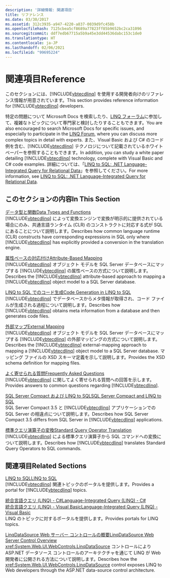 ```yaml
---
description: '詳細情報: 関連項目'
title: リファレンス
ms.date: 03/30/2017
ms.assetid: 312c3935-a947-4220-a837-0039d9fc458b
ms.openlocfilehash: 7125cbea5cf8689a77823ff85b9652bc2ca31096
ms.sourcegitcommit: ddf7edb67715a5b9a45e3dd44536dabc153c1de0
ms.translationtype: HT
ms.contentlocale: ja-JP
ms.lasthandoff: 02/06/2021
ms.locfileid: "99695224"
---
```

# <a name="reference"></a><span data-ttu-id="7a67e-103">関連項目</span><span class="sxs-lookup"><span data-stu-id="7a67e-103">Reference</span></span>

<span data-ttu-id="7a67e-104">このセクションには、[!INCLUDE[vbtecdlinq](../../../../../../includes/vbtecdlinq-md.md)] を使用する開発者向けのリファレンス情報が用意されています。</span><span class="sxs-lookup"><span data-stu-id="7a67e-104">This section provides reference information for [!INCLUDE[vbtecdlinq](../../../../../../includes/vbtecdlinq-md.md)] developers.</span></span>  
  
 <span data-ttu-id="7a67e-105">特定の問題について Microsoft Docs を検索したり、[LINQ フォーラム](https://social.msdn.microsoft.com/forums/en-us/home?forum=linqtosql)に参加して、複雑なトピックについて専門家と検討したりすることもできます。</span><span class="sxs-lookup"><span data-stu-id="7a67e-105">You are also encouraged to search Microsoft Docs for specific issues, and especially to participate in the [LINQ Forum](https://social.msdn.microsoft.com/forums/en-us/home?forum=linqtosql), where you can discuss more complex topics in detail with experts.</span></span> <span data-ttu-id="7a67e-106">また、Visual Basic および C# のコード例を含む、[!INCLUDE[vbtecdlinq](../../../../../../includes/vbtecdlinq-md.md)] テクノロジについて記載されているホワイト ペーパーを参照することもできます。</span><span class="sxs-lookup"><span data-stu-id="7a67e-106">In addition, you can study a white paper detailing [!INCLUDE[vbtecdlinq](../../../../../../includes/vbtecdlinq-md.md)] technology, complete with Visual Basic and C# code examples.</span></span> <span data-ttu-id="7a67e-107">詳細については、「[LINQ to SQL: .NET Language-Integrated Query for Relational Data](/previous-versions/dotnet/articles/bb425822(v=msdn.10))」を参照してください。</span><span class="sxs-lookup"><span data-stu-id="7a67e-107">For more information, see [LINQ to SQL: .NET Language-Integrated Query for Relational Data](/previous-versions/dotnet/articles/bb425822(v=msdn.10)).</span></span>  
  
## <a name="in-this-section"></a><span data-ttu-id="7a67e-108">このセクションの内容</span><span class="sxs-lookup"><span data-stu-id="7a67e-108">In This Section</span></span>  

 [<span data-ttu-id="7a67e-109">データ型と関数</span><span class="sxs-lookup"><span data-stu-id="7a67e-109">Data Types and Functions</span></span>](data-types-and-functions.md)  
 <span data-ttu-id="7a67e-110">[!INCLUDE[vbtecdlinq](../../../../../../includes/vbtecdlinq-md.md)] によって変換エンジンで変換が明示的に提供されている場合にのみ、共通言語ランタイム (CLR) のコンストラクトに対応する式が SQL にあることについて説明します。</span><span class="sxs-lookup"><span data-stu-id="7a67e-110">Describes how common language runtime (CLR) constructs have corresponding expressions in SQL only where [!INCLUDE[vbtecdlinq](../../../../../../includes/vbtecdlinq-md.md)] has explicitly provided a conversion in the translation engine.</span></span>  
  
 [<span data-ttu-id="7a67e-111">属性ベースの対応付け</span><span class="sxs-lookup"><span data-stu-id="7a67e-111">Attribute-Based Mapping</span></span>](attribute-based-mapping.md)  
 <span data-ttu-id="7a67e-112">[!INCLUDE[vbtecdlinq](../../../../../../includes/vbtecdlinq-md.md)] オブジェクト モデルを SQL Server データベースにマップする [!INCLUDE[vbtecdlinq](../../../../../../includes/vbtecdlinq-md.md)] の属性ベースの方式について説明します。</span><span class="sxs-lookup"><span data-stu-id="7a67e-112">Describes the [!INCLUDE[vbtecdlinq](../../../../../../includes/vbtecdlinq-md.md)] attribute-based approach to mapping a [!INCLUDE[vbtecdlinq](../../../../../../includes/vbtecdlinq-md.md)] object model to a SQL Server database.</span></span>  
  
 [<span data-ttu-id="7a67e-113">LINQ to SQL でのコード生成</span><span class="sxs-lookup"><span data-stu-id="7a67e-113">Code Generation in LINQ to SQL</span></span>](code-generation-in-linq-to-sql.md)  
 <span data-ttu-id="7a67e-114">[!INCLUDE[vbtecdlinq](../../../../../../includes/vbtecdlinq-md.md)] でデータベースからメタ情報が取得され、コード ファイルが生成される過程について説明します。</span><span class="sxs-lookup"><span data-stu-id="7a67e-114">Describes how [!INCLUDE[vbtecdlinq](../../../../../../includes/vbtecdlinq-md.md)] obtains meta information from a database and then generates code files.</span></span>  
  
 [<span data-ttu-id="7a67e-115">外部マップ</span><span class="sxs-lookup"><span data-stu-id="7a67e-115">External Mapping</span></span>](external-mapping.md)  
 <span data-ttu-id="7a67e-116">[!INCLUDE[vbtecdlinq](../../../../../../includes/vbtecdlinq-md.md)] オブジェクト モデルを SQL Server データベースにマップする [!INCLUDE[vbtecdlinq](../../../../../../includes/vbtecdlinq-md.md)] の外部マッピングの方式について説明します。</span><span class="sxs-lookup"><span data-stu-id="7a67e-116">Describes the [!INCLUDE[vbtecdlinq](../../../../../../includes/vbtecdlinq-md.md)] external-mapping approach to mapping a [!INCLUDE[vbtecdlinq](../../../../../../includes/vbtecdlinq-md.md)] object model to a SQL Server database.</span></span> <span data-ttu-id="7a67e-117">マッピング ファイルの XSD スキーマ定義を示して説明します。</span><span class="sxs-lookup"><span data-stu-id="7a67e-117">Provides the XSD schema definition for mapping files.</span></span>  
  
 [<span data-ttu-id="7a67e-118">よく寄せられる質問</span><span class="sxs-lookup"><span data-stu-id="7a67e-118">Frequently Asked Questions</span></span>](frequently-asked-questions.md)  
 <span data-ttu-id="7a67e-119">[!INCLUDE[vbtecdlinq](../../../../../../includes/vbtecdlinq-md.md)] に関してよく寄せられる質問への回答を示します。</span><span class="sxs-lookup"><span data-stu-id="7a67e-119">Provides answers to common questions regarding [!INCLUDE[vbtecdlinq](../../../../../../includes/vbtecdlinq-md.md)].</span></span>  
  
 [<span data-ttu-id="7a67e-120">SQL Server Compact および LINQ to SQL</span><span class="sxs-lookup"><span data-stu-id="7a67e-120">SQL Server Compact and LINQ to SQL</span></span>](sql-server-compact-and-linq-to-sql.md)  
 <span data-ttu-id="7a67e-121">SQL Server Compact 3.5 と [!INCLUDE[vbtecdlinq](../../../../../../includes/vbtecdlinq-md.md)] アプリケーションでの SQL Server の相違点について説明します。</span><span class="sxs-lookup"><span data-stu-id="7a67e-121">Describes how SQL Server Compact 3.5 differs from SQL Server in [!INCLUDE[vbtecdlinq](../../../../../../includes/vbtecdlinq-md.md)] applications.</span></span>  
  
 [<span data-ttu-id="7a67e-122">標準クエリ演算子の変換</span><span class="sxs-lookup"><span data-stu-id="7a67e-122">Standard Query Operator Translation</span></span>](standard-query-operator-translation.md)  
 <span data-ttu-id="7a67e-123">[!INCLUDE[vbtecdlinq](../../../../../../includes/vbtecdlinq-md.md)] による標準クエリ演算子から SQL コマンドへの変換について説明します。</span><span class="sxs-lookup"><span data-stu-id="7a67e-123">Describes how [!INCLUDE[vbtecdlinq](../../../../../../includes/vbtecdlinq-md.md)] translates Standard Query Operators to SQL commands.</span></span>  
  
## <a name="related-sections"></a><span data-ttu-id="7a67e-124">関連項目</span><span class="sxs-lookup"><span data-stu-id="7a67e-124">Related Sections</span></span>  

 [<span data-ttu-id="7a67e-125">LINQ to SQL</span><span class="sxs-lookup"><span data-stu-id="7a67e-125">LINQ to SQL</span></span>](index.md)  
 <span data-ttu-id="7a67e-126">[!INCLUDE[vbtecdlinq](../../../../../../includes/vbtecdlinq-md.md)] 関連トピックのポータルを提供します。</span><span class="sxs-lookup"><span data-stu-id="7a67e-126">Provides a portal for [!INCLUDE[vbtecdlinq](../../../../../../includes/vbtecdlinq-md.md)] topics.</span></span>  
  
 [<span data-ttu-id="7a67e-127">統合言語クエリ (LINQ) - C#</span><span class="sxs-lookup"><span data-stu-id="7a67e-127">Language-Integrated Query (LINQ) - C#</span></span>](../../../../../csharp/programming-guide/concepts/linq/index.md)  
 [<span data-ttu-id="7a67e-128">統合言語クエリ (LINQ) - Visual Basic</span><span class="sxs-lookup"><span data-stu-id="7a67e-128">Language-Integrated Query (LINQ) - Visual Basic</span></span>](../../../../../visual-basic/programming-guide/concepts/linq/index.md)  
 <span data-ttu-id="7a67e-129">LINQ のトピックに対するポータルを提供します。</span><span class="sxs-lookup"><span data-stu-id="7a67e-129">Provides portals for LINQ topics.</span></span>  
  
 <span data-ttu-id="7a67e-130">[LinqDataSource Web サーバー コントロールの概要](/previous-versions/aspnet/bb547113(v=vs.100))</span><span class="sxs-lookup"><span data-stu-id="7a67e-130">[LinqDataSource Web Server Control Overview](/previous-versions/aspnet/bb547113(v=vs.100))</span></span>  
 <span data-ttu-id="7a67e-131"><xref:System.Web.UI.WebControls.LinqDataSource> コントロールにより ASP.NET データソース コントロールのアーキテクチャを通じて LINQ が Web 開発者に公開される方法について説明します。</span><span class="sxs-lookup"><span data-stu-id="7a67e-131">Describes how the <xref:System.Web.UI.WebControls.LinqDataSource> control exposes LINQ to Web developers through the ASP.NET data-source control architecture.</span></span>
